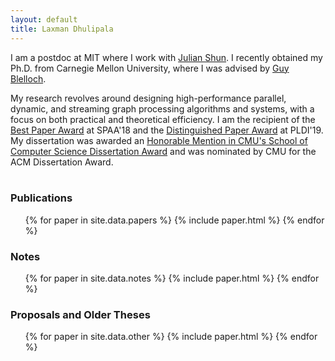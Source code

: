 ```yaml
---
layout: default
title: Laxman Dhulipala
---
```


I am a postdoc at MIT where I work with [Julian Shun][julian].
I recently obtained my Ph.D. from Carnegie Mellon University, where I was advised by [Guy Blelloch][guy].

My research revolves around designing high-performance parallel,
dynamic, and streaming graph processing algorithms and systems, with a
focus on both practical and theoretical efficiency.
I am the recipient of the [Best Paper Award](https://spaa.acm.org/awards.html) at SPAA'18
and the [Distinguished Paper Award](https://conf.researchr.org/home/pldi-2019) at PLDI'19.
My dissertation was awarded an [Honorable Mention in CMU's School of Computer Science Dissertation Award](https://www.scs.cmu.edu/~scsfacts/dissertation.html)
and was nominated by CMU for the ACM Dissertation Award.
<br>
<br>


### Publications

<ul>
{% for paper in site.data.papers %}
  {% include paper.html %}
{% endfor %}
</ul>

### Notes

<ul>
{% for paper in site.data.notes %}
  {% include paper.html %}
{% endfor %}
</ul>

### Proposals and Older Theses

<ul>
{% for paper in site.data.other %}
  {% include paper.html %}
{% endfor %}
</ul>


[guy]: http://www.cs.cmu.edu/~guyb/
[julian]: https://people.csail.mit.edu/jshun/
